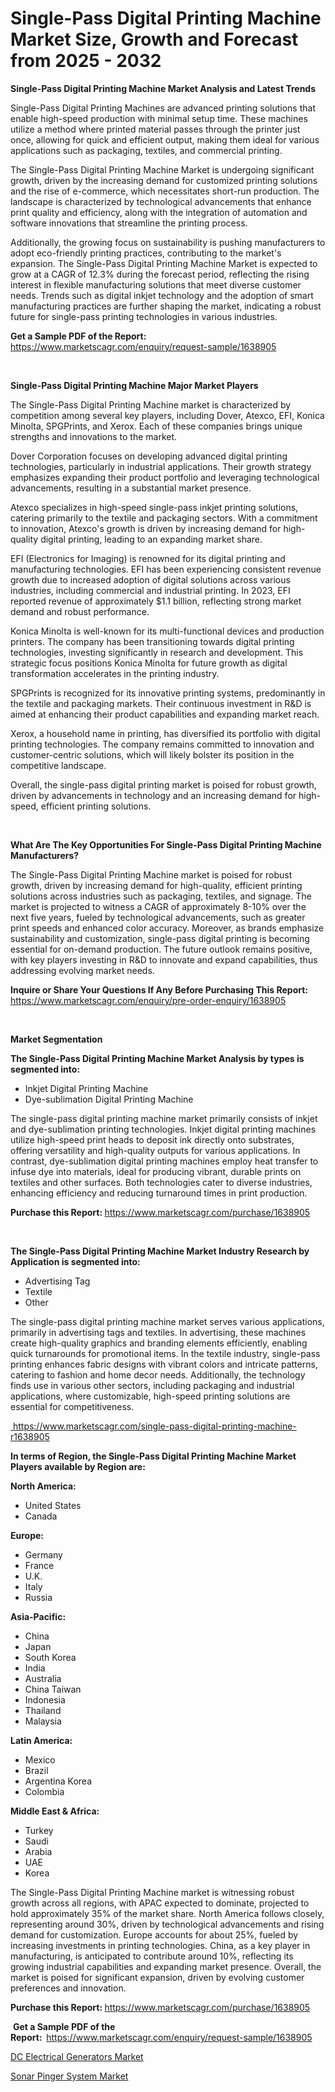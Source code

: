 <p><h1>Single-Pass Digital Printing Machine Market Size, Growth and Forecast from 2025 - 2032</h1></p><p><strong>Single-Pass Digital Printing Machine Market Analysis and Latest Trends</strong></p>
<p><p>Single-Pass Digital Printing Machines are advanced printing solutions that enable high-speed production with minimal setup time. These machines utilize a method where printed material passes through the printer just once, allowing for quick and efficient output, making them ideal for various applications such as packaging, textiles, and commercial printing.</p><p>The Single-Pass Digital Printing Machine Market is undergoing significant growth, driven by the increasing demand for customized printing solutions and the rise of e-commerce, which necessitates short-run production. The landscape is characterized by technological advancements that enhance print quality and efficiency, along with the integration of automation and software innovations that streamline the printing process. </p><p>Additionally, the growing focus on sustainability is pushing manufacturers to adopt eco-friendly printing practices, contributing to the market's expansion. The Single-Pass Digital Printing Machine Market is expected to grow at a CAGR of 12.3% during the forecast period, reflecting the rising interest in flexible manufacturing solutions that meet diverse customer needs. Trends such as digital inkjet technology and the adoption of smart manufacturing practices are further shaping the market, indicating a robust future for single-pass printing technologies in various industries.</p></p>
<p><strong>Get a Sample PDF of the Report:&nbsp;</strong> <a href="https://www.marketscagr.com/enquiry/request-sample/1638905?utm_campaign=2198&utm_medium=2&utm_source=Github&utm_content=ia&utm_term=11042025&utm_id=single-pass-digital-printing-machine">https://www.marketscagr.com/enquiry/request-sample/1638905</a></p>
<p>&nbsp;</p>
<p><strong>Single-Pass Digital Printing Machine Major Market Players</strong></p>
<p><p>The Single-Pass Digital Printing Machine market is characterized by competition among several key players, including Dover, Atexco, EFI, Konica Minolta, SPGPrints, and Xerox. Each of these companies brings unique strengths and innovations to the market.</p><p>Dover Corporation focuses on developing advanced digital printing technologies, particularly in industrial applications. Their growth strategy emphasizes expanding their product portfolio and leveraging technological advancements, resulting in a substantial market presence.</p><p>Atexco specializes in high-speed single-pass inkjet printing solutions, catering primarily to the textile and packaging sectors. With a commitment to innovation, Atexco's growth is driven by increasing demand for high-quality digital printing, leading to an expanding market share.</p><p>EFI (Electronics for Imaging) is renowned for its digital printing and manufacturing technologies. EFI has been experiencing consistent revenue growth due to increased adoption of digital solutions across various industries, including commercial and industrial printing. In 2023, EFI reported revenue of approximately $1.1 billion, reflecting strong market demand and robust performance.</p><p>Konica Minolta is well-known for its multi-functional devices and production printers. The company has been transitioning towards digital printing technologies, investing significantly in research and development. This strategic focus positions Konica Minolta for future growth as digital transformation accelerates in the printing industry.</p><p>SPGPrints is recognized for its innovative printing systems, predominantly in the textile and packaging markets. Their continuous investment in R&D is aimed at enhancing their product capabilities and expanding market reach.</p><p>Xerox, a household name in printing, has diversified its portfolio with digital printing technologies. The company remains committed to innovation and customer-centric solutions, which will likely bolster its position in the competitive landscape.</p><p>Overall, the single-pass digital printing market is poised for robust growth, driven by advancements in technology and an increasing demand for high-speed, efficient printing solutions.</p></p>
<p>&nbsp;</p>
<p><strong>What Are The Key Opportunities For Single-Pass Digital Printing Machine Manufacturers?</strong></p>
<p><p>The Single-Pass Digital Printing Machine market is poised for robust growth, driven by increasing demand for high-quality, efficient printing solutions across industries such as packaging, textiles, and signage. The market is projected to witness a CAGR of approximately 8-10% over the next five years, fueled by technological advancements, such as greater print speeds and enhanced color accuracy. Moreover, as brands emphasize sustainability and customization, single-pass digital printing is becoming essential for on-demand production. The future outlook remains positive, with key players investing in R&D to innovate and expand capabilities, thus addressing evolving market needs.</p></p>
<p><strong>Inquire or Share Your Questions If Any Before Purchasing This Report:</strong> <a href="https://www.marketscagr.com/enquiry/pre-order-enquiry/1638905?utm_campaign=2198&utm_medium=2&utm_source=Github&utm_content=ia&utm_term=11042025&utm_id=single-pass-digital-printing-machine">https://www.marketscagr.com/enquiry/pre-order-enquiry/1638905</a></p>
<p>&nbsp;</p>
<p><strong>Market Segmentation</strong></p>
<p><strong>The Single-Pass Digital Printing Machine Market Analysis by types is segmented into:</strong></p>
<p><ul><li>Inkjet Digital Printing Machine</li><li>Dye-sublimation Digital Printing Machine</li></ul></p>
<p><p>The single-pass digital printing machine market primarily consists of inkjet and dye-sublimation printing technologies. Inkjet digital printing machines utilize high-speed print heads to deposit ink directly onto substrates, offering versatility and high-quality outputs for various applications. In contrast, dye-sublimation digital printing machines employ heat transfer to infuse dye into materials, ideal for producing vibrant, durable prints on textiles and other surfaces. Both technologies cater to diverse industries, enhancing efficiency and reducing turnaround times in print production.</p></p>
<p><strong>Purchase this Report:&nbsp;</strong><a href="https://www.marketscagr.com/purchase/1638905?utm_campaign=2198&utm_medium=2&utm_source=Github&utm_content=ia&utm_term=11042025&utm_id=single-pass-digital-printing-machine">https://www.marketscagr.com/purchase/1638905</a></p>
<p>&nbsp;</p>
<p><strong>The Single-Pass Digital Printing Machine Market Industry Research by Application is segmented into:</strong></p>
<p><ul><li>Advertising Tag</li><li>Textile</li><li>Other</li></ul></p>
<p><p>The single-pass digital printing machine market serves various applications, primarily in advertising tags and textiles. In advertising, these machines create high-quality graphics and branding elements efficiently, enabling quick turnarounds for promotional items. In the textile industry, single-pass printing enhances fabric designs with vibrant colors and intricate patterns, catering to fashion and home decor needs. Additionally, the technology finds use in various other sectors, including packaging and industrial applications, where customizable, high-speed printing solutions are essential for competitiveness.</p></p>
<p><a href="https://www.marketscagr.com/single-pass-digital-printing-machine-r1638905?utm_campaign=2198&utm_medium=2&utm_source=Github&utm_content=ia&utm_term=11042025&utm_id=single-pass-digital-printing-machine">&nbsp;https://www.marketscagr.com/single-pass-digital-printing-machine-r1638905</a></p>
<p><strong>In terms of Region, the Single-Pass Digital Printing Machine Market Players available by Region are:</strong></p>
<p>
    <p> <strong> North America: </strong>
        <ul>
            <li>United States</li>
            <li>Canada</li>
        </ul>
        </p> 
    <p> <strong> Europe: </strong>
        <ul>
            <li>Germany</li>
            <li>France</li>
            <li>U.K.</li>
            <li>Italy</li>
            <li>Russia</li>
        </ul>
        </p> 
    <p> <strong> Asia-Pacific: </strong>
        <ul>
            <li>China</li>
            <li>Japan</li>
            <li>South Korea</li>
            <li>India</li>
            <li>Australia</li>
            <li>China Taiwan</li>
            <li>Indonesia</li>
            <li>Thailand</li>
            <li>Malaysia</li>
        </ul>
        </p> 
    <p> <strong> Latin America: </strong>
        <ul>
            <li>Mexico</li>
            <li>Brazil</li>
            <li>Argentina Korea</li>
            <li>Colombia</li>
        </ul>
        </p> 
    <p> <strong> Middle East & Africa: </strong>
        <ul>
            <li>Turkey</li>
            <li>Saudi</li>
            <li>Arabia</li>
            <li>UAE</li>
            <li>Korea</li>
        </ul>
    </p>
    </p>
<p><p>The Single-Pass Digital Printing Machine market is witnessing robust growth across all regions, with APAC expected to dominate, projected to hold approximately 35% of the market share. North America follows closely, representing around 30%, driven by technological advancements and rising demand for customization. Europe accounts for about 25%, fueled by increasing investments in printing technologies. China, as a key player in manufacturing, is anticipated to contribute around 10%, reflecting its growing industrial capabilities and expanding market presence. Overall, the market is poised for significant expansion, driven by evolving customer preferences and innovation.</p></p>
<p><strong>Purchase this Report: </strong><a href="https://www.marketscagr.com/purchase/1638905?utm_campaign=2198&utm_medium=2&utm_source=Github&utm_content=ia&utm_term=11042025&utm_id=single-pass-digital-printing-machine">https://www.marketscagr.com/purchase/1638905</a></p>
<p>&nbsp;<strong>Get a Sample PDF of the Report:&nbsp;&nbsp;</strong><a href="https://www.marketscagr.com/enquiry/request-sample/1638905?utm_campaign=2198&utm_medium=2&utm_source=Github&utm_content=ia&utm_term=11042025&utm_id=single-pass-digital-printing-machine">https://www.marketscagr.com/enquiry/request-sample/1638905</a></p>
<p><strong></strong></p>
<p><p><a href="https://github.com/goickpache1m/Market-Research-Report-List-1/blob/main/dc-electrical-generators-market.md?utm_campaign=2198&utm_medium=2&utm_source=Github&utm_content=ia&utm_term=11042025&utm_id=single-pass-digital-printing-machine">DC Electrical Generators Market</a></p><p><a href="https://github.com/smarzkathyb6/Market-Research-Report-List-1/blob/main/sonar-pinger-system-market.md?utm_campaign=2198&utm_medium=2&utm_source=Github&utm_content=ia&utm_term=11042025&utm_id=single-pass-digital-printing-machine">Sonar Pinger System Market</a></p></p>